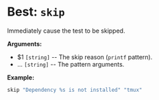 # Best: `skip`

Immediately cause the test to be skipped.



**Arguments:**

 - $1  `[string]`    -- The skip reason (`printf` pattern).
 - ...  `[string]`    -- The pattern arguments.



**Example:**

```bash
skip "Dependency %s is not installed" "tmux"
```

